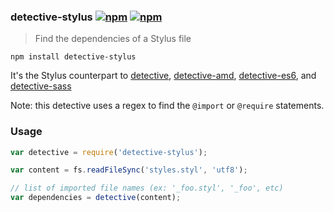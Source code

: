 ### detective-stylus [![npm](http://img.shields.io/npm/v/detective-stylus.svg)](https://npmjs.org/package/detective-stylus) [![npm](http://img.shields.io/npm/dm/detective-stylus.svg)](https://npmjs.org/package/detective-stylus)

> Find the dependencies of a Stylus file

`npm install detective-stylus`

It's the Stylus counterpart to
[detective](https://github.com/browserify/detective),
[detective-amd](https://github.com/dependents/node-detective-amd),
[detective-es6](https://github.com/dependents/node-detective-es6),
and [detective-sass](https://github.com/dependents/node-detective-sass)

Note: this detective uses a regex to find the `@import` or `@require` statements.

### Usage

```js
var detective = require('detective-stylus');

var content = fs.readFileSync('styles.styl', 'utf8');

// list of imported file names (ex: '_foo.styl', '_foo', etc)
var dependencies = detective(content);
```

